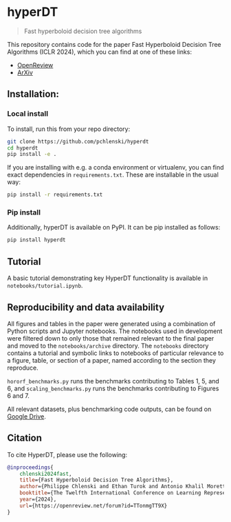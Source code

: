 # hyperDT
> Fast hyperboloid decision tree algorithms

This repository contains code for the paper Fast Hyperboloid Decision Tree Algorithms (ICLR 2024), which you can find
at one of these links:
* [OpenReview](https://openreview.net/forum?id=TTonmgTT9X)
* [ArXiv](https://arxiv.org/abs/2310.13841)

## Installation:
### Local install
To install, run this from your repo directory:
```bash
git clone https://github.com/pchlenski/hyperdt
cd hyperdt
pip install -e .
```

If you are installing with e.g. a conda environment or virtualenv, you can find exact dependencies in `requirements.txt`.
These are installable in the usual way:
```bash
pip install -r requirements.txt
```

### Pip install
Additionally, hyperDT is available on PyPI. It can be pip installed as follows:

```bash
pip install hyperdt
```

## Tutorial
A basic tutorial demonstrating key HyperDT functionality is available in `notebooks/tutorial.ipynb`.

## Reproducibility and data availability
All figures and tables in the paper were generated using a combination of Python scripts and Jupyter notebooks. The notebooks used in development were filtered down to only those that remained relevant to the final paper and moved to the `notebooks/archive` directory. The `notebooks` directory contains a tutorial and symbolic links to notebooks of particular relevance to a figure, table, or section of a paper, named according to the section they reproduce.

`hororf_benchmarks.py` runs the benchmarks contributing to Tables 1, 5, and 6, and `scaling_benchmarks.py` runs the benchmarks contributing to Figures 6 and 7.

All relevant datasets, plus benchmarking code outputs, can be found on [Google Drive](https://drive.google.com/drive/folders/11ORbG_5N1RM54ODzx2pk28CG2SbzPIRy?usp=sharing).

## Citation
To cite HyperDT, please use the following:

```bibtex
@inproceedings{
    chlenski2024fast,
    title={Fast Hyperboloid Decision Tree Algorithms},
    author={Philippe Chlenski and Ethan Turok and Antonio Khalil Moretti and Itsik Pe'er},
    booktitle={The Twelfth International Conference on Learning Representations},
    year={2024},
    url={https://openreview.net/forum?id=TTonmgTT9X}
}
```
